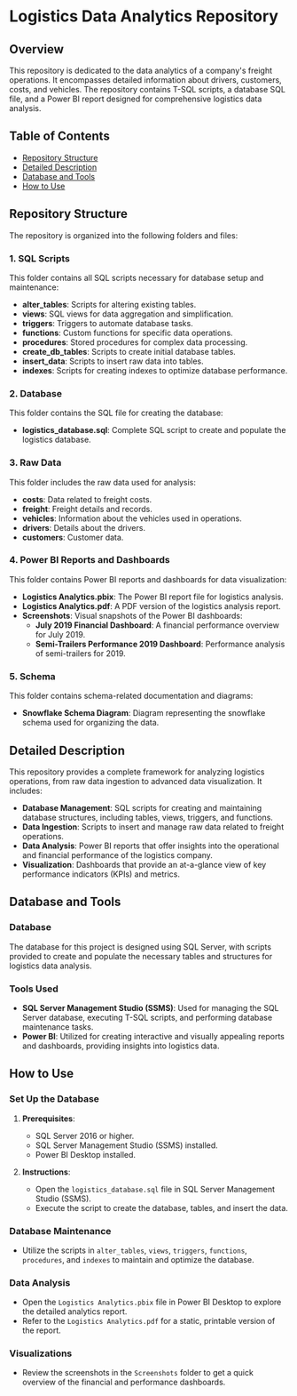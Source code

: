# Logistics Data Analytics Repository

## Overview

This repository is dedicated to the data analytics of a company's freight operations. It encompasses detailed information about drivers, customers, costs, and vehicles. The repository contains T-SQL scripts, a database SQL file, and a Power BI report designed for comprehensive logistics data analysis.

## Table of Contents

- [Repository Structure](#repository-structure)
- [Detailed Description](#detailed-description)
- [Database and Tools](#database-and-tools)
- [How to Use](#how-to-use)

## Repository Structure

The repository is organized into the following folders and files:

### 1. SQL Scripts

This folder contains all SQL scripts necessary for database setup and maintenance:
- **alter_tables**: Scripts for altering existing tables.
- **views**: SQL views for data aggregation and simplification.
- **triggers**: Triggers to automate database tasks.
- **functions**: Custom functions for specific data operations.
- **procedures**: Stored procedures for complex data processing.
- **create_db_tables**: Scripts to create initial database tables.
- **insert_data**: Scripts to insert raw data into tables.
- **indexes**: Scripts for creating indexes to optimize database performance.

### 2. Database

This folder contains the SQL file for creating the database:
- **logistics_database.sql**: Complete SQL script to create and populate the logistics database.

### 3. Raw Data

This folder includes the raw data used for analysis:
- **costs**: Data related to freight costs.
- **freight**: Freight details and records.
- **vehicles**: Information about the vehicles used in operations.
- **drivers**: Details about the drivers.
- **customers**: Customer data.

### 4. Power BI Reports and Dashboards

This folder contains Power BI reports and dashboards for data visualization:
- **Logistics Analytics.pbix**: The Power BI report file for logistics analysis.
- **Logistics Analytics.pdf**: A PDF version of the logistics analysis report.
- **Screenshots**: Visual snapshots of the Power BI dashboards:
  - **July 2019 Financial Dashboard**: A financial performance overview for July 2019.
  - **Semi-Trailers Performance 2019 Dashboard**: Performance analysis of semi-trailers for 2019.

### 5. Schema

This folder contains schema-related documentation and diagrams:
- **Snowflake Schema Diagram**: Diagram representing the snowflake schema used for organizing the data.

## Detailed Description

This repository provides a complete framework for analyzing logistics operations, from raw data ingestion to advanced data visualization. It includes:

- **Database Management**: SQL scripts for creating and maintaining database structures, including tables, views, triggers, and functions.
- **Data Ingestion**: Scripts to insert and manage raw data related to freight operations.
- **Data Analysis**: Power BI reports that offer insights into the operational and financial performance of the logistics company.
- **Visualization**: Dashboards that provide an at-a-glance view of key performance indicators (KPIs) and metrics.

## Database and Tools

### Database

The database for this project is designed using SQL Server, with scripts provided to create and populate the necessary tables and structures for logistics data analysis.

### Tools Used

- **SQL Server Management Studio (SSMS)**: Used for managing the SQL Server database, executing T-SQL scripts, and performing database maintenance tasks.
- **Power BI**: Utilized for creating interactive and visually appealing reports and dashboards, providing insights into logistics data.

## How to Use

### Set Up the Database

1. **Prerequisites**:
   - SQL Server 2016 or higher.
   - SQL Server Management Studio (SSMS) installed.
   - Power BI Desktop installed.

2. **Instructions**:
   - Open the `logistics_database.sql` file in SQL Server Management Studio (SSMS).
   - Execute the script to create the database, tables, and insert the data.

### Database Maintenance

- Utilize the scripts in `alter_tables`, `views`, `triggers`, `functions`, `procedures`, and `indexes` to maintain and optimize the database.

### Data Analysis

- Open the `Logistics Analytics.pbix` file in Power BI Desktop to explore the detailed analytics report.
- Refer to the `Logistics Analytics.pdf` for a static, printable version of the report.

### Visualizations

- Review the screenshots in the `Screenshots` folder to get a quick overview of the financial and performance dashboards.


